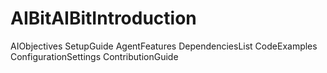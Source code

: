 # AIBitAIBitIntroduction
AIObjectives
SetupGuide
AgentFeatures
DependenciesList
CodeExamples
ConfigurationSettings
ContributionGuide
